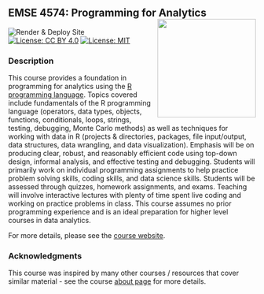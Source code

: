 
<!-- README.md is generated from README.Rmd. Please edit that file -->

## EMSE 4574: Programming for Analytics <img src="images/p4a_hex_sticker.png" align="right" width="200"/>

<!-- badges: start -->

![Render & Deploy Site](https://github.com/emse-p4a-gwu/2020-Fall/workflows/Render%20&%20Deploy%20Site/badge.svg)
[![License: CC
BY 4.0](https://img.shields.io/badge/License-CC%20BY%204.0-lightgrey.svg)](https://creativecommons.org/licenses/by/4.0/)
[![License:
MIT](https://img.shields.io/badge/License-MIT-yellow.svg)](https://opensource.org/licenses/MIT)
<!-- badges: end -->

### Description

This course provides a foundation in programming for analytics using the
[R programming language](https://www.r-project.org/). Topics covered
include fundamentals of the R programming language (operators, data
types, objects, functions, conditionals, loops, strings, testing,
debugging, Monte Carlo methods) as well as techniques for working with
data in R (projects & directories, packages, file input/output, data
structures, data wrangling, and data visualization). Emphasis will be on
producing clear, robust, and reasonably efficient code using top-down
design, informal analysis, and effective testing and debugging. Students
will primarily work on individual programming assignments to help
practice problem solving skills, coding skills, and data science skills.
Students will be assessed through quizzes, homework assignments, and
exams. Teaching will involve interactive lectures with plenty of time
spent live coding and working on practice problems in class. This course
assumes no prior programming experience and is an ideal preparation for
higher level courses in data analytics.

For more details, please see the [course
website](https://p4a.seas.gwu.edu/2020-Fall).

### Acknowledgments

This course was inspired by many other courses / resources that cover
similar material - see the course [about
page](http://p4a.seas.gwu.edu/about.html) for more details.

